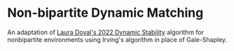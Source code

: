 # Non-bipartite Dynamic Matching
An adaptation of [Laura Doval's 2022 Dynamic Stability](https://doi.org/10.3982/TE4187) algorithm for nonbipartite environments using Irving's algorithm in place of Gale-Shapley.
